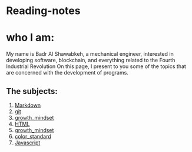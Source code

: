 # Reading-notes 

# who I am:
My name is Badr Al Shawabkeh, a mechanical engineer, interested in developing software, blockchain, and everything related to the Fourth Industrial Revolution
On this page, I present to you some of the topics that are concerned with the development of programs.

## The subjects:

1. [Markdown](Markdown)
2. [git](git)
3. [growth_mindset](growth_mindset)
4. [HTML](HTML)
5. [growth_mindset](growth_mindset)
6. [color_standard](color_standard)
7. [Javascript](Javascript)
